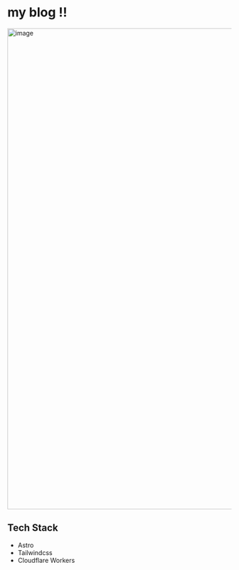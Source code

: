 <h1>my blog !!</h1>
<img width="1920" height="1080" alt="image" src="https://github.com/user-attachments/assets/ac4b6170-7f56-415e-afa2-3c8b43af9861" />

## Tech Stack

- Astro
- Tailwindcss
- Cloudflare Workers
